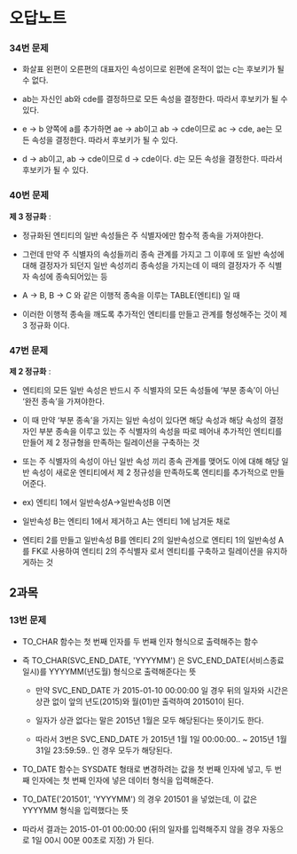 # 오답노트

### 34번 문제

- 화살표 왼편이 오른편의 대표자인 속성이므로 왼편에 온적이 없는 c는 후보키가 될 수 없다.

- ab는 자신인 ab와 cde를 결정하므로 모든 속성을 결정한다. 따라서 후보키가 될 수 있다.

- e -> b 양쪽에 a를 추가하면 ae -> ab이고 ab -> cde이므로 ac -> cde, ae는 모든 속성을 결정한다. 따라서 후보키가 될 수 있다.

- d -> ab이고, ab -> cde이므로 d -> cde이다. d는 모든 속성을 결정한다. 따라서 후보키가 될 수 있다.

### 40번 문제

**제 3 정규화** :

- 정규화된 엔티티의 일반 속성들은 주 식별자에만 함수적 종속을 가져야한다.

- 그런데 만약 주 식별자의 속성들끼리 종속 관계를 가지고 그 이후에 또 일반 속성에 대해 결정자가 되던지 일반 속성끼리 종속성을 가지는데 이 때의 결정자가 주 식별자 속성에 종속되어있는 등

- A → B, B → C 와 같은 이행적 종속을 이루는 TABLE(엔티티) 일 때

- 이러한 이행적 종속을 깨도록 추가적인 엔티티를 만들고 관계를 형성해주는 것이 제 3 정규화 이다.

### 47번 문제

**제 2 정규화** :

- 엔티티의 모든 일반 속성은 반드시 주 식별자의 모든 속성들에
‘부분 종속’이 아닌 ‘완전 종속’을 가져야한다.

- 이 때 만약 ‘부분 종속’을 가지는 일반 속성이 있다면 해당 속성과 해당 속성의 결정자인 부분 종속을 이루고 있는 주 식별자의 속성을 따로 떼어내 추가적인 엔티티를 만들어 제 2 정규형을 만족하는 릴레이션을 구축하는 것

- 또는 주 식별자의 속성이 아닌 일반 속성 끼리 종속 관계를 맺어도 이에 대해 해당 일반 속성이 새로운 엔티티에서 제 2 정규성을 만족하도록 엔티티를 추가적으로 만들어준다.

- ex) 엔티티 1에서 일반속성A→일반속성B 이면

- 일반속성 B는 엔티티 1에서 제거하고 A는 엔티티 1에 남겨둔 채로

- 엔티티 2를 만들고 일반속성 B를 엔티티 2의 일반속성으로 엔티티 1의 일반속성 A를 FK로 사용하여 엔티티 2의 주식별자 로서 엔티티를 구축하고 릴레이션을 유지하게하는 것

## 2과목

### 13번 문제

- TO_CHAR 함수는 첫 번째 인자를 두 번째 인자 형식으로 출력해주는 함수

- 즉 TO_CHAR(SVC_END_DATE, 'YYYYMM') 은 SVC_END_DATE(서비스종료일시)를 YYYYMM(년도월) 형식으로 출력해준다는 뜻

    - 만약 SVC_END_DATE 가 2015-01-10 00:00:00 일 경우 뒤의 일자와 시간은 상관 없이 앞의 년도(2015)와 월(01)만 출력하여 201501이 된다.

    - 일자가 상관 없다는 말은 2015년 1월은 모두 해당된다는 뜻이기도 한다.

    - 따라서 3번은 SVC_END_DATE 가 2015년 1월 1일 00:00:00.. ~ 2015년 1월 31일 23:59:59.. 인 경우 모두가 해당된다.

- TO_DATE 함수는 SYSDATE 형태로 변경하려는 값을 첫 번째 인자에 넣고, 두 번째 인자에는 첫 번째 인자에 넣은 데이터 형식을 입력해준다.

- TO_DATE('201501', 'YYYYMM') 의 경우 201501 을 넣었는데, 이 값은 YYYYMM 형식을 입력했다는 뜻

- 따라서 결과는 2015-01-01 00:00:00 (뒤의 일자를 입력해주지 않을 경우 자동으로 1일 00시 00분 00초로 지정) 가 된다.